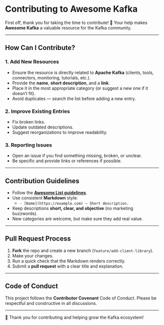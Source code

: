 # Contributing to Awesome Kafka

First off, thank you for taking the time to contribute! 🎉
Your help makes **Awesome Kafka** a valuable resource for the Kafka community.

---

## How Can I Contribute?

### 1. Add New Resources
- Ensure the resource is directly related to **Apache Kafka** (clients, tools, connectors, monitoring, tutorials, etc.).
- Provide the **name**, **short description**, and a **link**.
- Place it in the most appropriate category (or suggest a new one if it doesn’t fit).
- Avoid duplicates — search the list before adding a new entry.

### 2. Improve Existing Entries
- Fix broken links.
- Update outdated descriptions.
- Suggest reorganizations to improve readability.

### 3. Reporting Issues
- Open an issue if you find something missing, broken, or unclear.
- Be specific and provide links or references if possible.

---

## Contribution Guidelines

- Follow the **[Awesome List guidelines](https://github.com/sindresorhus/awesome/blob/main/contributing.md)**.
- Use consistent **Markdown** style:
  - `- [Name](https://example.com) — Short description.`
- Keep descriptions **short, clear, and objective** (no marketing buzzwords).
- New categories are welcome, but make sure they add real value.

---

## Pull Request Process

1. **Fork** the repo and create a new branch (`feature/add-client-library`).
2. Make your changes.
3. Run a quick check that the Markdown renders correctly.
4. Submit a **pull request** with a clear title and explanation.

---

## Code of Conduct

This project follows the **Contributor Covenant** Code of Conduct.
Please be respectful and constructive in all discussions.

---

🙏 Thank you for contributing and helping grow the Kafka ecosystem!
